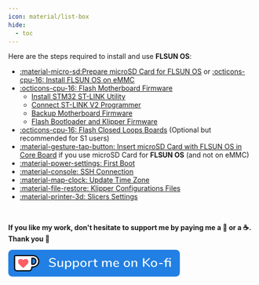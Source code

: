 ```yaml
---
icon: material/list-box
hide:
  - toc
---
```


Here are the steps required to install and use **FLSUN OS**:


- <a href="../prepare-microsd-card-for-flsun-os">:material-micro-sd:Prepare microSD Card for FLSUN OS</a> or <a href="../install-flsun-os-on-emmc">:octicons-cpu-16: Install FLSUN OS on eMMC</a>
- <a href="../flash-motherboard-firmware">:octicons-cpu-16: Flash Motherboard Firmware</a>
	- <a href="../flash-motherboard-firmware/#install-stm32-st-link-utility">Install STM32 ST-LINK Utility</a>
	- <a href="../flash-motherboard-firmware/#connect-st-link-v2-programmer">Connect ST-LINK V2 Programmer</a>
	- <a href="../flash-motherboard-firmware/#backup-motherboard-firmware">Backup Motherboard Firmware</a>
	- <a href="../flash-motherboard-firmware/#flash-bootloader-and-klipper-firmware">Flash Bootloader and Klipper Firmware</a>
- <a href="../flash-closed-loops-boards">:octicons-cpu-16: Flash Closed Loops Boards</a> (Optional but recommended for S1 users)
- <a href="../insert-microsd-card-with-flsun-os-in-core-board">:material-gesture-tap-button: Insert microSD Card with FLSUN OS in Core Board</a> if you use microSD Card for **FLSUN OS** (and not on eMMC)
- <a href="../first-boot">:material-power-settings: First Boot</a>
- <a href="../ssh-connection">:material-console: SSH Connection</a>
- <a href="../update-time-zone">:material-map-clock: Update Time Zone</a>
- <a href="../klipper-configurations-files">:material-file-restore: Klipper Configurations Files</a>
- <a href="../slicers-settings">:material-printer-3d: Slicers Settings</a>

<br />

**If you like my work, don't hesitate to support me by paying me a 🍺 or a ☕. Thank you 🙂**

<a href="https://ko-fi.com/guilouz" target="_blank"><img width="350" src="../assets/images/ko-fi.png"></a>

